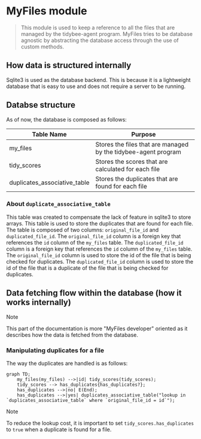 # MyFiles module

> This module is used to keep a reference to all the files that are managed by the tidybee-agent program.
> MyFiles tries to be database agnostic by abstracting the database access through the use of custom methods.

## How data is structured internally

Sqlite3 is used as the database backend. This is because it is a lightweight database that is easy to use and does not require a server to be running.


## Databse structure

As of now, the database is composed as follows:

|Table Name| Purpose |
|----------|---------|
|my_files| Stores the files that are managed by the tidybee-agent program|
|tidy_scores| Stores the scores that are calculated for each file|
|duplicates_associative_table| Stores the duplicates that are found for each file|

### About `duplicate_associative_table`

This table was created to compensate the lack of feature in sqlite3 to store arrays. This table is used to store the duplicates that are found for each file. The table is composed of two columns: `original_file_id` and `duplicated_file_id`. The `original_file_id` column is a foreign key that references the `id` column of the `my_files` table. The `duplicated_file_id` column is a foreign key that references the `id` column of the `my_files` table. The `original_file_id` column is used to store the id of the file that is being checked for duplicates. The `duplicated_file_id` column is used to store the id of the file that is a duplicate of the file that is being checked for duplicates.

## Data fetching flow within the database (how it works internally)

> [!NOTE]
> This part of the documentation is more "MyFiles developer" oriented as it describes how the data is fetched from the database.

### Manipulating duplicates for a file

The way the duplicates are handled is as follows:

```mermaid
graph TD;
    my_files(my_files) -->|id| tidy_scores(tidy_scores);
    tidy_scores --> has_duplicates{has_duplicates?};
    has_duplicates -->|no| E(End);
    has_duplicates -->|yes| duplicates_associative_table("lookup in `duplicates_associative_table` where `original_file_id = id`");
```

> [!NOTE]
> To reduce the lookup cost, it is important to set `tidy_scores.has_duplicates` to `true` when a duplicate is found for a file.